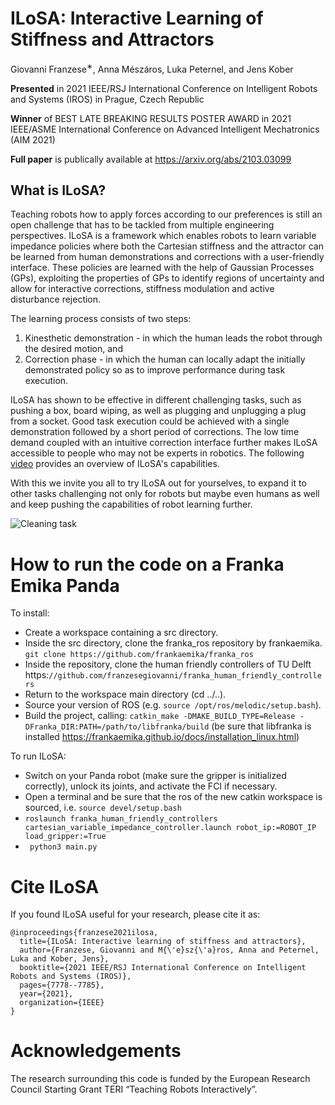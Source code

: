 # ILoSA: Interactive Learning of Stiffness and Attractors
Giovanni Franzese<sup>∗</sup>, Anna Mészáros, Luka Peternel, and Jens Kober

**Presented** in 2021 IEEE/RSJ International Conference on Intelligent Robots and Systems (IROS) in Prague, Czech Republic 

**Winner** of BEST LATE BREAKING RESULTS POSTER AWARD in 2021 IEEE/ASME International Conference on Advanced Intelligent Mechatronics (AIM 2021)

**Full paper** is publically available at https://arxiv.org/abs/2103.03099

## What is ILoSA? 

Teaching robots how to apply forces according to our preferences is still an open challenge that has to be tackled from multiple engineering perspectives.
ILoSA is a framework which enables robots to learn variable impedance policies where both the Cartesian stiffness and the attractor can be learned from human demonstrations and corrections with a user-friendly interface. These policies are learned with the help of Gaussian Processes (GPs), exploiting the properties of GPs to identify regions of uncertainty and allow for interactive corrections, stiffness modulation and active disturbance rejection.

The learning process consists of two steps:
1. Kinesthetic demonstration - in which the human leads the robot through the desired motion, and
2. Correction phase - in which the human can locally adapt the initially demonstrated policy so as to improve performance during task execution.

ILoSA has shown to be effective in different challenging tasks, such as pushing a box, board wiping, as well as plugging and unplugging a plug from a socket. Good task execution could be achieved with a single demonstration followed by a short period of corrections. The low time demand coupled with an intuitive correction interface further makes ILoSA accessible to people who may not be experts in robotics. The following [video](https://www.youtube.com/watch?v=MAG-kFGztws) provides an overview of ILoSA's capabilities. 

With this we invite you all to try ILoSA out for yourselves, to expand it to other tasks challenging not only for robots but maybe even humans as well and keep pushing the capabilities of robot learning further.

![Cleaning task](.gif/cleaning_bot.gif)

# How to run the code on a Franka Emika Panda
To install:
- Create a workspace containing a src directory.
- Inside the src directory, clone the franka_ros repository by frankaemika.
```git clone https://github.com/frankaemika/franka_ros ```
- Inside the repository, clone the human friendly controllers of TU Delft https:```//github.com/franzesegiovanni/franka_human_friendly_controllers```
- Return to the workspace main directory (cd ../..).
- Source your version of ROS (e.g. ```source /opt/ros/melodic/setup.bash```).
- Build the project, calling: ```catkin_make -DMAKE_BUILD_TYPE=Release -DFranka_DIR:PATH=/path/to/libfranka/build``` (be sure that libfranka is installed https://frankaemika.github.io/docs/installation_linux.html)

To run ILoSA:
- Switch on your Panda robot (make sure the gripper is initialized correctly), unlock its joints, and activate the FCI if necessary.
- Open a terminal and be sure that the ros of the new catkin workspace is sourced, i.e. ```source devel/setup.bash```
- ```roslaunch franka_human_friendly_controllers cartesian_variable_impedance_controller.launch robot_ip:=ROBOT_IP load_gripper:=True```
- ``` python3 main.py```

# Cite ILoSA
If you found ILoSA useful for your research, please cite it as:

```
@inproceedings{franzese2021ilosa,
  title={ILoSA: Interactive learning of stiffness and attractors},
  author={Franzese, Giovanni and M{\'e}sz{\'a}ros, Anna and Peternel, Luka and Kober, Jens},
  booktitle={2021 IEEE/RSJ International Conference on Intelligent Robots and Systems (IROS)},
  pages={7778--7785},
  year={2021},
  organization={IEEE}
}
```

# Acknowledgements
The research surrounding this code is funded by the European Research Council Starting Grant TERI “Teaching Robots Interactively”.
